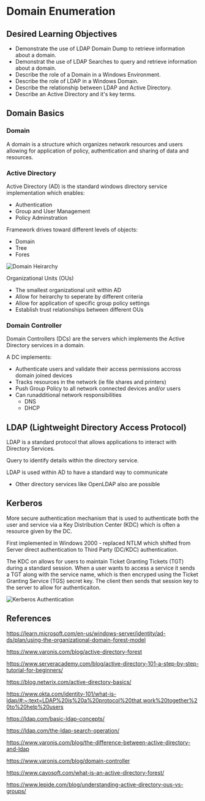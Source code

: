 # Domain Enumeration

## Desired Learning Objectives
- Demonstrate the use of LDAP Domain Dump to retrieve information about a domain.
- Demonstrat the use of LDAP Searches to query and retrieve information about a domain.
- Describe the role of a Domain in a Windows Environment.
- Describe the role of LDAP in a Windows Domain.
- Describe the relationship between LDAP and Active Directory.
- Describe an Active Directory and it's key terms.


## Domain Basics

### Domain
A domain is a structure which organizes network resources and users allowing for application of policy, authentication and sharing of data and resources.

### Active Directory
Active Directory (AD) is the standard windows directory service implementation which enables:
- Authentication
- Group and User Management
- Policy Adminstration 

Framework drives toward different levels of objects:
- Domain
- Tree
- Fores

![Domain Heirarchy](https://www.cayosoft.com/wp-content/uploads/2022/09/Active-Directory-Forest_blog.jpg)

Organizational Units (OUs)
- The smallest organizational unit within AD
- Allow for heirarchy to seperate by different criteria
- Allow for application of specific group policy settings 
- Establish trust relationships between different OUs


### Domain Controller
Domain Controllers (DCs) are the servers which implements the Active Directory services in a domain.

A DC implements:
- Authenticate users and validate their access permissions accross domain joined devices
- Tracks resources in the network (ie file shares and printers)
- Push Group Policy to all network connected devices and/or users 
- Can runadditional network responsibilities
  - DNS
  - DHCP

## LDAP (Lightweight Directory Access Protocol)
LDAP is a standard protocol that allows applications to interact with Directory Services.

Query to identify details within the directory service.

LDAP is used within AD to have a standard way to communicate
- Other directory services like OpenLDAP also are possible

## Kerberos
More secure authentication mechanism that is used to authenticate both the user and service via a Key Distribution Center (KDC) which is often a resource given by the DC.

First implemented in Windows 2000 - replaced NTLM which shifted from Server direct authentication to Third Party (DC/KDC) authentication.

The KDC on allows for users to maintain Ticket Granting Tickets (TGT) during a standard session. When a user wants to access a service it sends a TGT along with the service name, which is then encryped using the Ticket Granting Service (TGS) secret key. The client then sends that session key to the server to allow for authenticaiton.

![Kerberos Authentication](https://info.varonis.com/hubfs/Imported_Blog_Media/Kerberos-Graphics-1-v2-787x790.jpg?hsLang=en&_gl=1*34btol*_gcl_au*MTQyNzcwNjE3Ny4xNzMyMTI4MzM3)




## References
https://learn.microsoft.com/en-us/windows-server/identity/ad-ds/plan/using-the-organizational-domain-forest-model

https://www.varonis.com/blog/active-directory-forest

https://www.serveracademy.com/blog/active-directory-101-a-step-by-step-tutorial-for-beginners/

https://blog.netwrix.com/active-directory-basics/

https://www.okta.com/identity-101/what-is-ldap/#:~:text=LDAP%20is%20a%20protocol%20that,work%20together%20to%20help%20users

https://ldap.com/basic-ldap-concepts/

https://ldap.com/the-ldap-search-operation/

https://www.varonis.com/blog/the-difference-between-active-directory-and-ldap

https://www.varonis.com/blog/domain-controller

https://www.cayosoft.com/what-is-an-active-directory-forest/

https://www.lepide.com/blog/understanding-active-directory-ous-vs-groups/
